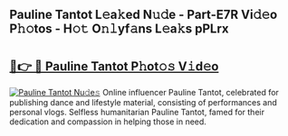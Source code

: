 ## Pauline Tantot L𝚎a𝚔ed N𝚞𝚍e - Part-E7R Vi𝚍𝚎o P𝚑𝚘tos - H𝚘𝚝 O𝚗𝚕yf𝚊ns L𝚎a𝚔s pPLrx

# <h2><a href="http://kf3c0fd.oniu.top/?m=Pauline+Tantot">🔗👉 🔴 Pauline Tantot P𝚑ot𝚘𝚜 V𝚒d𝚎o</a></h2>

[![Pauline Tantot Nu𝚍e𝚜](https://i.imgur.com/0qMVB7G.gif)](http://kf3c0fd.oniu.top/?m=Pauline+Tantot)
Online influencer Pauline Tantot, celebrated for publishing dance and lifestyle material, consisting of performances and personal vlogs. Selfless humanitarian Pauline Tantot, famed for their dedication and compassion in helping those in need.  
